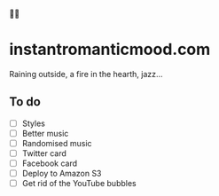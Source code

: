 🎷🔥

# instantromanticmood.com

Raining outside, a fire in the hearth, jazz…

## To do

- [ ] Styles
- [ ] Better music
- [ ] Randomised music
- [ ] Twitter card
- [ ] Facebook card
- [ ] Deploy to Amazon S3
- [ ] Get rid of the YouTube bubbles
